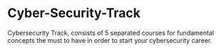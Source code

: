 # Cyber-Security-Track
Cybersecurity Track, consists of 5 separated courses for fundamental concepts the must to have in order to start your cybersecurity career.
